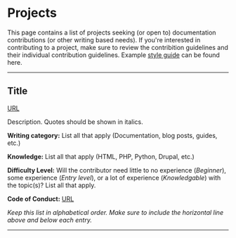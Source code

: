 # Projects

This page contains a list of projects seeking (or open to) documentation contributions (or other writing based needs). If 
you're interested in contributing to a project, make sure to review the contribition guidelines and their individual 
contribution guidelines. Example [style guide](/styleguides.md) can be found here.

---

## Title
[URL](URL)

Description. Quotes should be shown in italics.  

**Writing category:** List all that apply (Documentation, blog posts, guides, etc.)

**Knowledge:** List all that apply (HTML, PHP, Python, Drupal, etc.)

**Difficulty Level:** Will the contributor need little to no experience (*Beginner*), some experience (*Entry level*), or a lot of experience (*Knowledgable*) with the topic(s)? List all that apply.

**Code of Conduct:** [URL](URL)

*Keep this list in alphabetical order. Make sure to include the horizontal line above and below each entry.*

___
